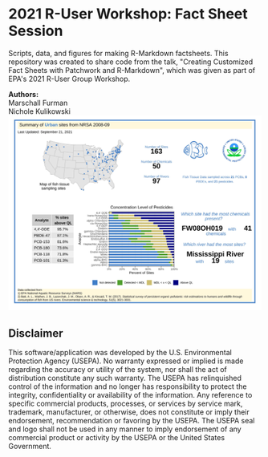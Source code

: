 # 2021 R-User Workshop: Fact Sheet Session
Scripts, data, and figures for making R-Markdown factsheets. This repository was created to share code from the talk, "Creating Customized Fact Sheets with Patchwork and R-Markdown", which was given as part of EPA's 2021 R-User Group Workshop.

**Authors:** <br />
Marschall Furman <br />
Nichole Kulikowski
<img src="image\readme_factsheet.jpg" >

## Disclaimer
This software/application was developed by the U.S. Environmental Protection Agency (USEPA). No warranty expressed or implied is made regarding the accuracy or utility of the system, nor shall the act of distribution constitute any such warranty. The USEPA has relinquished control of the information and no longer has responsibility to protect the integrity, confidentiality or availability of the information. Any reference to specific commercial products, processes, or services by service mark, trademark, manufacturer, or otherwise, does not constitute or imply their endorsement, recommendation or favoring by the USEPA. The USEPA seal and logo shall not be used in any manner to imply endorsement of any commercial product or activity by the USEPA or the United States Government.
